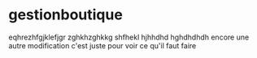 # gestionboutique
eqhrezhfgjklefjgr
zghkhzghkkg
shfhekl
hjhhdhd
hghdhdhdh
encore une autre modification
c'est juste pour voir ce qu'il faut faire
